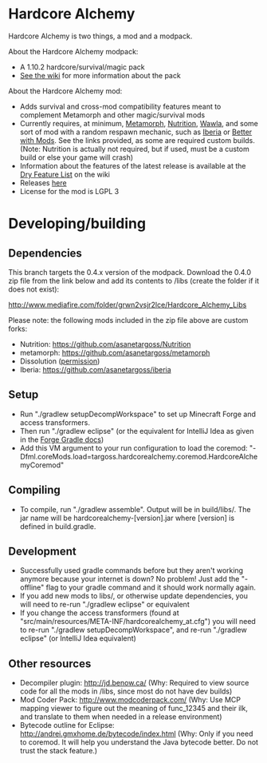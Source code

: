 # Hardcore Alchemy
Hardcore Alchemy is two things, a mod and a modpack.

About the Hardcore Alchemy modpack:
* A 1.10.2 hardcore/survival/magic pack
* [See the wiki](https://github.com/asanetargoss/HardcoreAlchemy/wiki) for more information about the pack

About the Hardcore Alchemy mod:
* Adds survival and cross-mod compatibility features meant to complement Metamorph and other magic/survival mods
* Currently requires, at minimum, [Metamorph](https://github.com/asanetargoss/metamorph/releases), [Nutrition](https://github.com/asanetargoss/Nutrition), [Wawla](https://minecraft.curseforge.com/projects/wawla-what-are-we-looking-at), and some sort of mod with a random respawn mechanic, such as [Iberia](https://github.com/asanetargoss/iberia/releases) or [Better with Mods](https://minecraft.curseforge.com/projects/better-with-mods). See the links provided, as some are required custom builds. (Note: Nutrition is actually not required, but if used, must be a custom build or else your game will crash)
* Information about the features of the latest release is available at the [Dry Feature List](https://github.com/asanetargoss/HardcoreAlchemy/wiki/Dry-Feature-List) on the wiki
* Releases [here](https://github.com/asanetargoss/HardcoreAlchemy/releases)
* License for the mod is LGPL 3

# Developing/building

## Dependencies
This branch targets the 0.4.x version of the modpack. Download the 0.4.0 zip file from the link below and add its contents to /libs (create the folder if it does not exist):

http://www.mediafire.com/folder/grwn2vsjr2lce/Hardcore_Alchemy_Libs

Please note: the following mods included in the zip file above are custom forks:
* Nutrition: https://github.com/asanetargoss/Nutrition
* metamorph: https://github.com/asanetargoss/metamorph
* Dissolution ([permission](https://i.imgur.com/b7sN6lL.png))
* Iberia: https://github.com/asanetargoss/iberia

## Setup
* Run "./gradlew setupDecompWorkspace" to set up Minecraft Forge and access transformers.
* Then run "./gradlew eclipse" (or the equivalent for IntelliJ Idea as given in the [Forge Gradle docs](https://forgegradle.readthedocs.io/en/latest/))
* Add this VM argument to your run configuration to load the coremod: "-Dfml.coreMods.load=targoss.hardcorealchemy.coremod.HardcoreAlchemyCoremod"

## Compiling
* To compile, run "./gradlew assemble". Output will be in build/libs/. The jar name will be hardcorealchemy-[version].jar where [version] is defined in build.gradle.

## Development
* Successfully used gradle commands before but they aren't working anymore because your internet is down? No problem! Just add the "-offline" flag to your gradle command and it should work normally again.
* If you add new mods to libs/, or otherwise update dependencies, you will need to re-run "./gradlew eclipse" or equivalent
* If you change the access transformers (found at "src/main/resources/META-INF/hardcorealchemy_at.cfg") you will need to re-run "./gradlew setupDecompWorkspace", and re-run "./gradlew eclipse" (or IntelliJ Idea equivalent)

## Other resources
* Decompiler plugin: http://jd.benow.ca/ (Why: Required to view source code for all the mods in /libs, since most do not have dev builds)
* Mod Coder Pack: http://www.modcoderpack.com/ (Why: Use MCP mapping viewer to figure out the meaning of func_12345 and their ilk, and translate to them when needed in a release environment)
* Bytecode outline for Eclipse: http://andrei.gmxhome.de/bytecode/index.html (Why: Only if you need to coremod. It will help you understand the Java bytecode better. Do not trust the stack feature.)